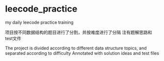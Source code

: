# leecode_practice

my daily leecode practice training 

项目按不同数据结构的题目进行了分割，并按难度进行了分隔
注有题解思路和test文件 

The project is divided according to different data structure topics, and separated according to difficulty
Annotated with solution ideas and test files
